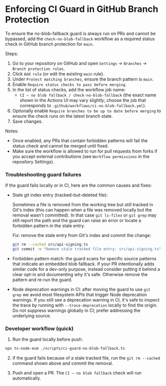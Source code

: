 # Enforcing CI Guard in GitHub Branch Protection

To ensure the no-blob-fallback guard is always run on PRs and cannot be bypassed, add the `check-no-blob-fallback` workflow as a required status check in GitHub branch protection for `main`.

Steps:

1. Go to your repository on GitHub and open `Settings` → `Branches` → `Branch protection rules`.
2. Click `Add rule` (or edit the existing `main` rule).
3. Under `Protect matching branches`, ensure the branch pattern is `main`.
4. Enable `Require status checks to pass before merging`.
5. In the list of status checks, add the workflow job name:
   - `CI — no blob fallback / check-no-blob-fallback` (the exact name shown in the Actions UI may vary slightly; choose the job that corresponds to `.github/workflows/ci-no-blob-fallback.yml`).
6. Optionally enable `Require branches to be up to date before merging` to ensure the check runs on the latest branch state.
7. Save changes.

Notes:

- Once enabled, any PRs that contain forbidden patterns will fail the status check and cannot be merged until fixed.
- Make sure the workflow is allowed to run for pull requests from forks if you accept external contributions (see `Workflow permissions` in the repository Settings).

### Troubleshooting guard failures

If the guard fails locally or in CI, here are the common causes and fixes:

- Stale git index entry (tracked-but-deleted file):

  Sometimes a file is removed from the working tree but still tracked in Git's index (this can happen when a file was removed locally but the removal wasn't committed). In that case `git ls-files` or `git grep` may still report the path and the guard can raise an error or locate a forbidden pattern in the stale entry.

  Fix: remove the stale entry from Git's index and commit the change:

  ```bash
  git rm --cached src/api-signing.ts
  git commit -m "Remove stale tracked file entry: src/api-signing.ts"
  ```

- Forbidden pattern match: the guard scans for specific source patterns that indicate an embedded blob fallback. If your PR intentionally adds similar code for a dev-only purpose, instead consider putting it behind a clear opt-in and documenting why it's safe. Otherwise remove the pattern and re-run the guard.

- Node deprecation warnings in CI: after moving the guard to use `git grep` we avoid most filesystem APIs that trigger Node deprecation warnings. If you still see a deprecation warning in CI, it's safe to inspect the trace by running with `--trace-deprecation` locally to find the origin. Do not suppress warnings globally in CI; prefer addressing the underlying source.

### Developer workflow (quick)

1. Run the guard locally before push:

```bash
npx ts-node-esm ./scripts/ci-guard-no-blob-fallback.ts
```

2. If the guard fails because of a stale tracked file, run the `git rm --cached` command shown above and commit the removal.

3. Push and open a PR. The `CI — no blob fallback` check will run automatically.
